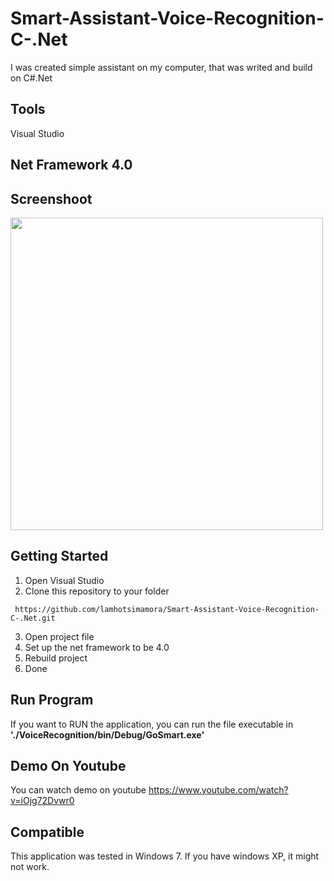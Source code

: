 # Smart-Assistant-Voice-Recognition-C-.Net
 I was created simple assistant on my computer, that was writed and build on C#.Net
 
## Tools
Visual Studio

## Net Framework 4.0

## Screenshoot
<img src="https://raw.githubusercontent.com/lamhotsimamora/Smart-Assistant-Voice-Recognition-C-.Net/master/gosmart-lamhot-simamora.JPG" width="500" height="500">

## Getting Started
1. Open Visual Studio
2. Clone this repository to your folder
```
 https://github.com/lamhotsimamora/Smart-Assistant-Voice-Recognition-C-.Net.git
```
3. Open project file
4. Set up the net framework to be 4.0
5. Rebuild project
5. Done

## Run Program
If you want to RUN the application, you can run the file executable in <strong>'./VoiceRecognition/bin/Debug/GoSmart.exe'</strong>


## Demo On Youtube
You can watch demo on youtube https://www.youtube.com/watch?v=iOjg72Dvwr0


## Compatible 
This application was tested in Windows 7. If you have windows XP, it might not work.



